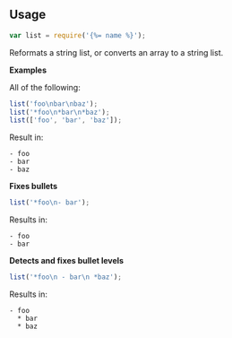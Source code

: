 ## Usage

```js
var list = require('{%= name %}');
```

Reformats a string list, or converts an array to a string list. 

**Examples**

All of the following:

```js
list('foo\nbar\nbaz');
list('*foo\n*bar\n*baz');
list(['foo', 'bar', 'baz']);
```

Result in:

```
- foo
- bar
- baz
```

**Fixes bullets**

```js
list('*foo\n- bar');
```

Results in:

```
- foo
- bar
```

**Detects and fixes bullet levels**

```js
list('*foo\n - bar\n *baz');
```

Results in:

```
- foo
  * bar
  * baz
```

